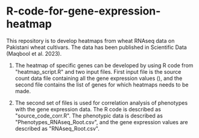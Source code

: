 # R-code-for-gene-expression-heatmap
This repository is to develop heatmaps from wheat RNAseq data on Pakistani wheat cultivars. The data has been published in Scientific Data (Maqbool et al. 2023). 

1) The heatmap of specific genes can be developed by using R code from "heatmap_script.R" and two input files. First input file is the source count data file containing all the gene expression values (), and the second file contains the list of genes for which heatmaps needs to be made. 

2) The second set of files is used for correlation analysis of phenotypes with the gene expression data. The R code is described as "source_code_corr.R". The phenotypic data is described as "Phenotypes_RNAseq_Root.csv", and the gene expression values are described as "RNAseq_Root.csv".
